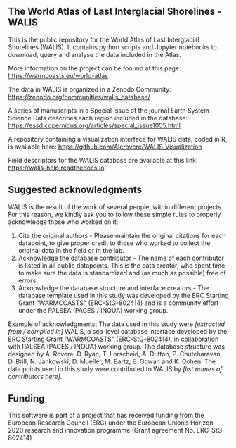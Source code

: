 ## The World Atlas of Last Interglacial Shorelines - WALIS

This is the public repository for the World Atlas of Last Interglacial Shorelines (WALIS). It contains python scripts and Jupyter notebooks to download, query and analyse the data included in the Atlas.

More information on the project can be foound at this page: https://warmcoasts.eu/world-atlas

The data in WALIS is organized in a Zenodo Community: https://zenodo.org/communities/walis_database/

A series of manuscripts in a Special Issue of the journal Earth System Science Data describes each region included in the database: https://essd.copernicus.org/articles/special_issue1055.html

A repository containing a visualization interface for WALIS data, coded in R, is available here: https://github.com/Alerovere/WALIS_Visualization

Field descriptors for the WALIS database are available at this link: https://walis-help.readthedocs.io

## Suggested acknowledgments
WALIS is the result of the work of several people, within different projects. For this reason, we kindly ask you to follow these simple rules to properly acknowledge those who worked on it:

1. Cite the original authors - Please maintain the original citations for each datapoint, to give proper credit to those who worked to collect the original data in the field or in the lab.
2. Acknowledge the database contributor - The name of each contributor is listed in all public datapoints. This is the data creator, who spent time to make sure the data is standardized and (as much as possible) free of errors.
3. Acknowledge the database structure and interface creators - The database template used in this study was developed by the ERC Starting Grant "WARMCOASTS" (ERC-StG-802414) and is a community effort under the PALSEA (PAGES / INQUA) working group.

Example of acknowledgments: The data used in this study were *[extracted from / compiled in]* WALIS, a sea-level database interface developed by the ERC Starting Grant "WARMCOASTS" (ERC-StG-802414), in collaboration with PALSEA (PAGES / INQUA) working group. The database structure was designed by A. Rovere, D. Ryan, T. Lorscheid, A. Dutton, P. Chutcharavan, D. Brill, N. Jankowski, D. Mueller, M. Bartz, E. Gowan and K. Cohen. The data points used in this study were contributed to WALIS by *[list names of contributors here]*.

## Funding
This software is part of a project that has received funding from the European Research Council (ERC) under the European Union’s Horizon 2020 research and innovation programme (Grant agreement No. ERC-StG-802414)


